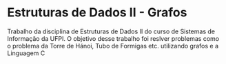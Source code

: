 # Estruturas de Dados II - Grafos

Trabalho da disciplina de Estruturas de Dados II do curso de Sistemas de Informação da UFPI.
O objetivo desse trabalho foi reslver problemas como o problema da Torre de Hánoi, Tubo de Formigas etc. utilizando grafos e a Linguagem C

